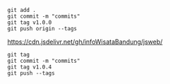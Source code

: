 ```
git add .
git commit -m "commits"
git tag v1.0.0
git push origin --tags
```
https://cdn.jsdelivr.net/gh/infoWisataBandung/jsweb/

```
git tag
git commit -m "commits"
git tag v1.0.4
git push --tags
```